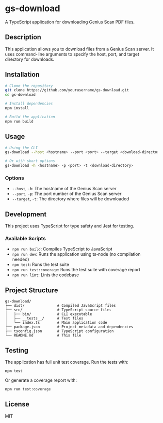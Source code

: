 # gs-download

A TypeScript application for downloading Genius Scan PDF files.

## Description

This application allows you to download files from a Genius Scan server. It uses command-line arguments to specify the host, port, and target directory for downloads.

## Installation

```bash
# Clone the repository
git clone https://github.com/yourusername/gs-download.git
cd gs-download

# Install dependencies
npm install

# Build the application
npm run build
```

## Usage

```bash
# Using the CLI
gs-download --host <hostname> --port <port> --target <download-directory>

# Or with short options
gs-download -h <hostname> -p <port> -t <download-directory>
```

### Options

- `--host`, `-h`: The hostname of the Genius Scan server
- `--port`, `-p`: The port number of the Genius Scan server
- `--target`, `-t`: The directory where files will be downloaded

## Development

This project uses TypeScript for type safety and Jest for testing.

### Available Scripts

- `npm run build`: Compiles TypeScript to JavaScript
- `npm run dev`: Runs the application using ts-node (no compilation needed)
- `npm test`: Runs the test suite
- `npm run test:coverage`: Runs the test suite with coverage report
- `npm run lint`: Lints the codebase

## Project Structure

```
gs-download/
├── dist/               # Compiled JavaScript files
├── src/                # TypeScript source files
│   ├── bin/            # CLI executable
│   ├── __tests__/      # Test files
│   └── index.ts        # Main application code
├── package.json        # Project metadata and dependencies
├── tsconfig.json       # TypeScript configuration
└── README.md           # This file
```

## Testing

The application has full unit test coverage. Run the tests with:

```bash
npm test
```

Or generate a coverage report with:

```bash
npm run test:coverage
```

## License

MIT
